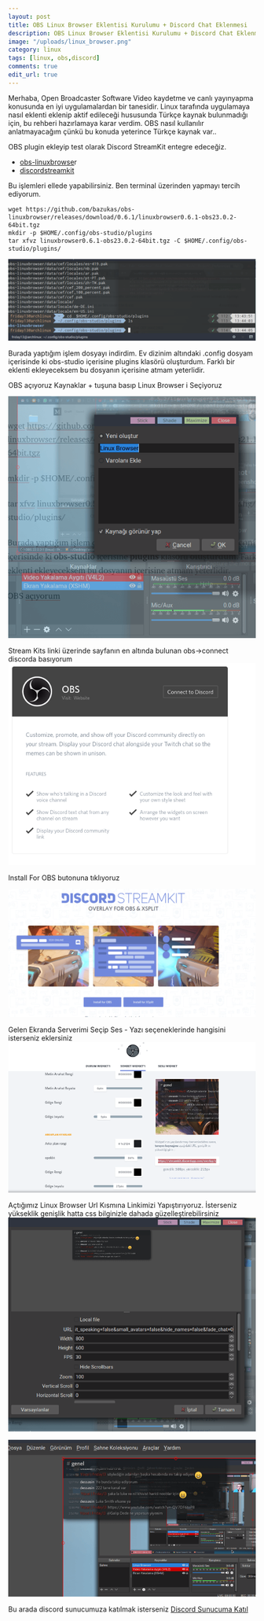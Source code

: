 ```yaml
---
layout: post
title: OBS Linux Browser Eklentisi Kurulumu + Discord Chat Eklenmesi
description: OBS Linux Browser Eklentisi Kurulumu + Discord Chat Eklenmesi
image: "/uploads/linux_browser.png"
category: linux
tags: [linux, obs,discord]
comments: true
edit_url: true
---
```


Merhaba, Open Broadcaster Software Video kaydetme ve canlı yayınyapma konusunda en iyi uygulamalardan bir tanesidir. Linux tarafında uygulamaya nasıl eklenti eklenip aktif edileceği hususunda Türkçe kaynak bulunmadığı için, bu rehberi hazırlamaya karar verdim. OBS nasıl kullanılır anlatmayacağım çünkü bu konuda yeterince Türkçe kaynak var..
<!-- excerpt separator -->
OBS plugin ekleyip test olarak Discord StreamKit entegre edeceğiz.

-   [obs-linuxbrowse](https://github.com/bazukas/obs-linuxbrowser/releases)r
-   [discordstreamkit](https://discordapp.com/streamkit)

Bu işlemleri ellede yapabilirsiniz. Ben terminal üzerinden yapmayı tercih ediyorum.

```shell
wget https://github.com/bazukas/obs-linuxbrowser/releases/download/0.6.1/linuxbrowser0.6.1-obs23.0.2-64bit.tgz
mkdir -p $HOME/.config/obs-studio/plugins
tar xfvz linuxbrowser0.6.1-obs23.0.2-64bit.tgz -C $HOME/.config/obs-studio/plugins/
```

![obs linux browser](/uploads/linux_browser.png)

Burada yaptığım işlem dosyayı indirdim. Ev dizinim altındaki .config dosyam içerisinde ki obs-studio içerisine plugins klasörü oluşturdum. Farklı bir eklenti ekleyeceksem bu dosyanın içerisine atmam yeterlidir.

OBS açıyoruz Kaynaklar + tuşuna basıp Linux Browser i Seçiyoruz

![linux_browser_kaynaklar](/uploads/linux_browser_kaynaklar.png)

Stream Kits linki üzerinde sayfanın en altında bulunan obs->connect discorda basıyorum
![linux_browser_discord](/uploads/linux_browser_discord.png)

Install For OBS butonuna tıklıyoruz

![linux_browser_obs](/uploads/linux_browser_obs.png)

Gelen Ekranda Serverimi Seçip Ses - Yazı seçeneklerinde hangisini isterseniz eklersiniz
![linux_browser_obs_custom.png](/uploads/linux_browser_obs_custom.png)

Açtığımız Linux Browser Url Kısmına Linkimizi Yapıştırıyoruz. İsterseniz yükseklik genişlik hatta css bilginizle dahada güzelleştirebilirsiniz
![linux_browser_settings](/uploads/linux_browser_settings.png)


![linux_browser_final](/uploads/linux_browser_final.png)

Bu arada discord sunucumuza katılmak isterseniz [Discord Sunucuma Katıl](https://discordapp.com/invite/da3Su8s)
